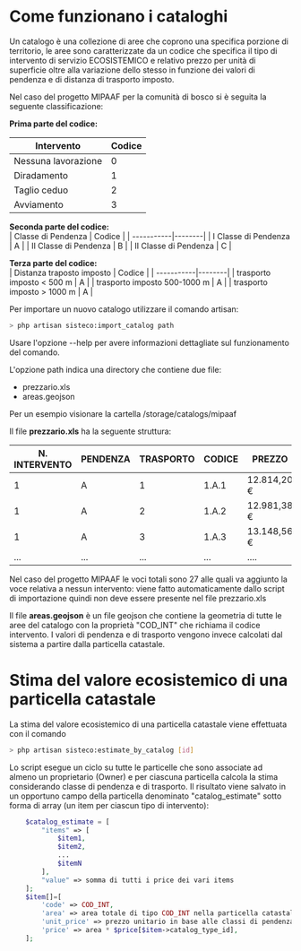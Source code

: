 Come funzionano i cataloghi
==

Un catalogo è una collezione di aree che coprono una specifica porzione di territorio, le aree sono caratterizzate da un codice che specifica il tipo di intervento di servizio ECOSISTEMICO e relativo prezzo per unità di superficie oltre alla variazione dello stesso in funzione dei valori di pendenza e di distanza di trasporto imposto.

Nel caso del progetto MIPAAF per la comunità di bosco si è seguita la seguente classificazione:

**Prima parte del codice:**  

| Intervento | Codice |
| -----------|--------|
| Nessuna lavorazione | 0 |
| Diradamento | 1 |
| Taglio ceduo | 2 |
| Avviamento | 3 |

**Seconda parte del codice:**  
| Classe di Pendenza | Codice |
| -----------|--------|
| I Classe di Pendenza | A |
| II Classe di Pendenza | B |
| II Classe di Pendenza | C |

**Terza parte del codice:**  
| Distanza traposto imposto | Codice |
| -----------|--------|
| trasporto imposto < 500 m | A |
| trasporto imposto 500-1000 m | A |
| trasporto imposto > 1000 m | A |

Per importare un nuovo catalogo utilizzare il comando artisan:

```sh
> php artisan sisteco:import_catalog path
```

Usare l'opzione --help per avere informazioni dettagliate sul funzionamento del comando.

L'opzione path indica una directory che contiene due file:
* prezzario.xls
* areas.geojson

Per un esempio visionare la cartella /storage/catalogs/mipaaf  

Il file **prezzario.xls** ha la seguente struttura:

|N. INTERVENTO | PENDENZA | TRASPORTO |	CODICE |	 PREZZO |
| ---- | ---- | ---- | ---- | ----- |
| 1	| A	| 1	| 1.A.1	|  12.814,20 € |
| 1	| A	| 2	| 1.A.2	|  12.981,38 € |
| 1	| A	| 3	| 1.A.3	|  13.148,56 € |
| ...| ...	| ...	| ...	|  .... |

Nel caso del progetto MIPAAF le voci totali sono 27 alle quali va aggiunto la voce relativa a nessun intervento: viene fatto automaticamente dallo script di importazione quindi non deve essere presente nel file prezzario.xls

Il file **areas.geojson** è un file geojson che contiene la geometria di tutte le aree del catalogo con la proprietà "COD_INT" che richiama il codice intervento. I valori di pendenza e di trasporto vengono invece calcolati dal sistema a partire dalla particella catastale.

Stima del valore ecosistemico di una particella catastale
==

La stima del valore ecosistemico di una particella catastale viene effettuata con il comando

```sh
> php artisan sisteco:estimate_by_catalog [id]
```

Lo script esegue un ciclo su tutte le particelle che sono associate ad almeno un proprietario (Owner) e per ciascuna particella calcola la stima considerando classe di pendenza e di trasporto. Il risultato viene salvato in un opportuno campo della particella denominato "catalog_estimate" sotto forma di array (un item per ciascun tipo di intervento):

```php
    $catalog_estimate = [
        "items" => [
            $item1,
            $item2,
            ...
            $itemN
        ],
        "value" => somma di tutti i price dei vari items
    ];
    $item[]=[
        'code' => COD_INT,
        'area' => area totale di tipo COD_INT nella particella catastale,
        'unit_price' => prezzo unitario in base alle classi di pendenza e area,
        'price' => area * $price[$item->catalog_type_id],
    ];
```

